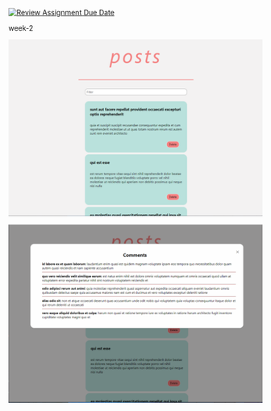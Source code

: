 [![Review Assignment Due Date](https://classroom.github.com/assets/deadline-readme-button-24ddc0f5d75046c5622901739e7c5dd533143b0c8e959d652212380cedb1ea36.svg)](https://classroom.github.com/a/89R_Qkgn)

week-2

![Example Image](./img/p1.PNG)

![Example Image](./img/p2.PNG)
